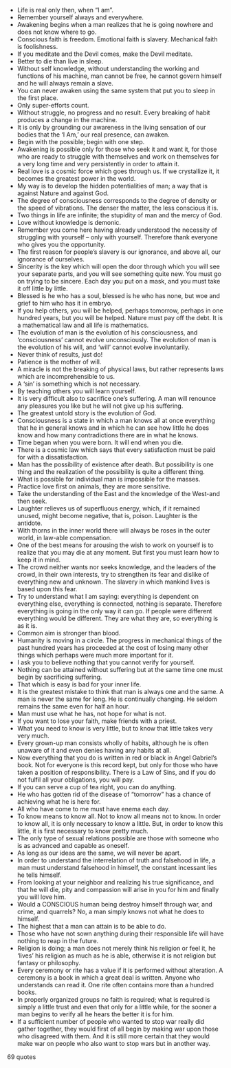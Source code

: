  - Life is real only then, when “I am”.
 - Remember yourself always and everywhere.
 - Awakening begins when a man realizes that he is going nowhere and does not know where to go.
 - Conscious faith is freedom. Emotional faith is slavery. Mechanical faith is foolishness.
 - If you meditate and the Devil comes, make the Devil meditate.
 - Better to die than live in sleep.
 - Without self knowledge, without understanding the working and functions of his machine, man cannot be free, he cannot govern himself and he will always remain a slave.
 - You can never awaken using the same system that put you to sleep in the first place.
 - Only super-efforts count.
 - Without struggle, no progress and no result. Every breaking of habit produces a change in the machine.
 - It is only by grounding our awareness in the living sensation of our bodies that the ‘I Am,’ our real presence, can awaken.
 - Begin with the possible; begin with one step.
 - Awakening is possible only for those who seek it and want it, for those who are ready to struggle with themselves and work on themselves for a very long time and very persistently in order to attain it.
 - Real love is a cosmic force which goes through us. If we crystallize it, it becomes the greatest power in the world.
 - My way is to develop the hidden potentialities of man; a way that is against Nature and against God.
 - The degree of consciousness corresponds to the degree of density or the speed of vibrations. The denser the matter, the less conscious it is.
 - Two things in life are infinite; the stupidity of man and the mercy of God.
 - Love without knowledge is demonic.
 - Remember you come here having already understood the necessity of struggling with yourself – only with yourself. Therefore thank everyone who gives you the opportunity.
 - The first reason for people’s slavery is our ignorance, and above all, our ignorance of ourselves.
 - Sincerity is the key which will open the door through which you will see your separate parts, and you will see something quite new. You must go on trying to be sincere. Each day you put on a mask, and you must take it off little by little.
 - Blessed is he who has a soul, blessed is he who has none, but woe and grief to him who has it in embryo.
 - If you help others, you will be helped, perhaps tomorrow, perhaps in one hundred years, but you will be helped. Nature must pay off the debt. It is a mathematical law and all life is mathematics.
 - The evolution of man is the evolution of his consciousness, and ‘consciousness’ cannot evolve unconsciously. The evolution of man is the evolution of his will, and ‘will’ cannot evolve involuntarily.
 - Never think of results, just do!
 - Patience is the mother of will.
 - A miracle is not the breaking of physical laws, but rather represents laws which are incomprehensible to us.
 - A ‘sin’ is something which is not necessary.
 - By teaching others you will learn yourself.
 - It is very difficult also to sacrifice one’s suffering. A man will renounce any pleasures you like but he will not give up his suffering.
 - The greatest untold story is the evolution of God.
 - Consciousness is a state in which a man knows all at once everything that he in general knows and in which he can see how little he does know and how many contradictions there are in what he knows.
 - Time began when you were born. It will end when you die.
 - There is a cosmic law which says that every satisfaction must be paid for with a dissatisfaction.
 - Man has the possibility of existence after death. But possibility is one thing and the realization of the possibility is quite a different thing.
 - What is possible for individual man is impossible for the masses.
 - Practice love first on animals, they are more sensitive.
 - Take the understanding of the East and the knowledge of the West-and then seek.
 - Laughter relieves us of superfluous energy, which, if it remained unused, might become negative, that is, poison. Laughter is the antidote.
 - With thorns in the inner world there will always be roses in the outer world, in law-able compensation.
 - One of the best means for arousing the wish to work on yourself is to realize that you may die at any moment. But first you must learn how to keep it in mind.
 - The crowd neither wants nor seeks knowledge, and the leaders of the crowd, in their own interests, try to strengthen its fear and dislike of everything new and unknown. The slavery in which mankind lives is based upon this fear.
 - Try to understand what I am saying: everything is dependent on everything else, everything is connected, nothing is separate. Therefore everything is going in the only way it can go. If people were different everything would be different. They are what they are, so everything is as it is.
 - Common aim is stronger than blood.
 - Humanity is moving in a circle. The progress in mechanical things of the past hundred years has proceeded at the cost of losing many other things which perhaps were much more important for it.
 - I ask you to believe nothing that you cannot verify for yourself.
 - Nothing can be attained without suffering but at the same time one must begin by sacrificing suffering.
 - That which is easy is bad for your inner life.
 - It is the greatest mistake to think that man is always one and the same. A man is never the same for long. He is continually changing. He seldom remains the same even for half an hour.
 - Man must use what he has, not hope for what is not.
 - If you want to lose your faith, make friends with a priest.
 - What you need to know is very little, but to know that little takes very very much.
 - Every grown-up man consists wholly of habits, although he is often unaware of it and even denies having any habits at all.
 - Now everything that you do is written in red or black in Angel Gabriel’s book. Not for everyone is this record kept, but only for those who have taken a position of responsibility. There is a Law of Sins, and if you do not fulfil all your obligations, you will pay.
 - If you can serve a cup of tea right, you can do anything.
 - He who has gotten rid of the disease of “tomorrow” has a chance of achieving what he is here for.
 - All who have come to me must have enema each day.
 - To know means to know all. Not to know all means not to know. In order to know all, it is only necessary to know a little. But, in order to know this little, it is first necessary to know pretty much.
 - The only type of sexual relations possible are those with someone who is as advanced and capable as oneself.
 - As long as our ideas are the same, we will never be apart.
 - In order to understand the interrelation of truth and falsehood in life, a man must understand falsehood in himself, the constant incessant lies he tells himself.
 - From looking at your neighbor and realizing his true significance, and that he will die, pity and compassion will arise in you for him and finally you will love him.
 - Would a CONSCIOUS human being destroy himself through war, and crime, and quarrels? No, a man simply knows not what he does to himself.
 - The highest that a man can attain is to be able to do.
 - Those who have not sown anything during their responsible life will have nothing to reap in the future.
 - Religion is doing; a man does not merely think his religion or feel it, he ‘lives’ his religion as much as he is able, otherwise it is not religion but fantasy or philosophy.
 - Every ceremony or rite has a value if it is performed without alteration. A ceremony is a book in which a great deal is written. Anyone who understands can read it. One rite often contains more than a hundred books.
 - In properly organized groups no faith is required; what is required is simply a little trust and even that only for a little while, for the sooner a man begins to verify all he hears the better it is for him.
 - If a sufficient number of people who wanted to stop war really did gather together, they would first of all begin by making war upon those who disagreed with them. And it is still more certain that they would make war on people who also want to stop wars but in another way.

69 quotes